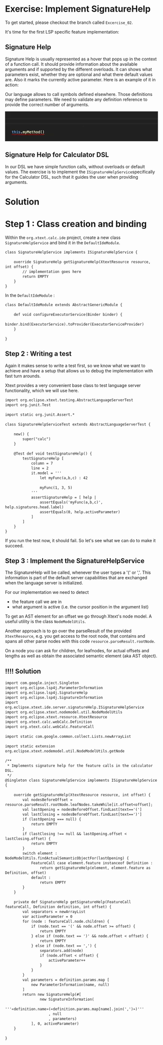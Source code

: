 # Exercise: Implement SignatureHelp

To get started, please checkout the branch called `Excercise_02`.

It's time for the first LSP specific feature implementation: 

## Signature Help

Signature Help is usually represented as a hover that pops up in the context of a function call. It should provide information about the available arguments and if supported by the different overloads. It can shows what parameters exist, whether they are optional and what there default values are. Also it marks the currently active parameter.
Here is an example of it in action:

Our language allows to call symbols defined elsewhere. Those definitions may define parameters. We need to validate any definition reference to provide the correct number of arguments.

![Signature Help](img/signature_help.gif)

## Signature Help for Calculator DSL

In our DSL we have simple function calls, without overloads or default values. The exercise is to implement the `ISignatureHelpService`specifically for the Calculator DSL, such that it guides the user when providing arguments.

# Solution

# Step 1 : Class creation and binding

Within the `org.xtext.calc.ide` project, create a new class `SignatureHelpService` and bind it in the `DefaultIdeModule`.

```{xtend}
class SignatureHelpService implements ISignatureHelpService {

	override SignatureHelp getSignatureHelp(XtextResource resource, int offset) {
		// implementation goes here
		return EMPTY
	}
}
```

In the `DefaultIdeModule` :
```{xtend}
class DefaultIdeModule extends AbstractGenericModule {
	
	def void configureExecutorService(Binder binder) {
		binder.bind(ExecutorService).toProvider(ExecutorServiceProvider)
	}
	
}
```

## Step 2 : Writing a test

Again it makes sense to write a test first, so we know what we want to achieve and have a setup that allows us to debug the implementation with fast turn arounds.

Xtext provides a very convenient base class to test language server functionality, which we will use here.

```{xtend}
import org.eclipse.xtext.testing.AbstractLanguageServerTest
import org.junit.Test

import static org.junit.Assert.*

class SignatureHelpServiceTest extends AbstractLanguageServerTest {
	
	new() {
		super("calc")
	}
	
	@Test def void testSignatureHelp() {
		testSignatureHelp [
			column = 7
			line = 2
			it.model = '''
				let myFunc(a,b,c) : 42
				
				myFunc(1, 3, 5)
			'''
			assertSignatureHelp = [ help |
				assertEquals('myFunc(a,b,c)', help.signatures.head.label)
				assertEquals(0, help.activeParameter)
			]
		]
	}
}
```

If you run the test now, it should fail. So let's see what we can do to make it succeed.

## Step 3 : Implement the SignatureHelpService

The SignatureHelp will be called, whenever the user types a '(' or ','. This information is part of the default server capabilities that are exchanged when the language server is initialized.

For our implementation we need to detect
 - the feature call we are in
 - what argument is active (i.e. the cursor position in the argument list)

 To get an AST element for an offset we go through Xtext's node model. A useful utility is the class `NodeModelUtils`.

Another approach is to go over the parseResult of the provided `XtextResource`, e.g. you get access to the root node, that contains and spans all other parse nodes with this code `resource.parseResult.rootNode`.

On a node you can ask for children, for leafnodes, for actual offsets and lengths as well as obtain the associated semantic element (aka AST object).


## !!!! Solution

```{xtend}
import com.google.inject.Singleton
import org.eclipse.lsp4j.ParameterInformation
import org.eclipse.lsp4j.SignatureHelp
import org.eclipse.lsp4j.SignatureInformation
import org.eclipse.xtext.ide.server.signatureHelp.ISignatureHelpService
import org.eclipse.xtext.nodemodel.util.NodeModelUtils
import org.eclipse.xtext.resource.XtextResource
import org.xtext.calc.webCalc.Definition
import org.xtext.calc.webCalc.FeatureCall

import static com.google.common.collect.Lists.newArrayList

import static extension org.eclipse.xtext.nodemodel.util.NodeModelUtils.getNode

/**
 * Implements signature help for the feature calls in the calculator DSL.
 */
@Singleton class SignatureHelpService implements ISignatureHelpService {
	
	override getSignatureHelp(XtextResource resource, int offset) {
		val nodesBeforeOffset = resource.parseResult.rootNode.leafNodes.takeWhile[it.offset<offset];
		val lastOpening = nodesBeforeOffset.findLast[text=='(']
		val lastClosing = nodesBeforeOffset.findLast[text==')']
		if (lastOpening === null) {
			return EMPTY
		}
		if (lastClosing !== null && lastOpening.offset < lastClosing.offset) {
			return EMPTY
		}
		switch element : NodeModelUtils.findActualSemanticObjectFor(lastOpening) {
			FeatureCall case element.feature instanceof Definition : 				
				return getSignatureHelp(element, element.feature as Definition, offset)
			default : 
				return EMPTY
		}
	}

	private def SignatureHelp getSignatureHelp(FeatureCall featureCall, Definition definition, int offset) {
		val separators = newArrayList
		var activeParameter = 0
		for (node : featureCall.node.children) {
			if (node.text == '(' && node.offset >= offset) {
				return EMPTY
			} else if (node.text == ')' && node.offset < offset) {
				return EMPTY
			} else if (node.text == ',') {
				separators.add(node)
				if (node.offset < offset) {
					activeParameter++
				}
			}
		}
		val parameters = definition.params.map [
			new ParameterInformation(name, null)
		]
		return new SignatureHelp(#[
				new SignatureInformation(
					'''«definition.name»(«definition.params.map[name].join(',')»)'''
					, null
					, parameters)
			], 0, activeParameter)
	}
	
}

```